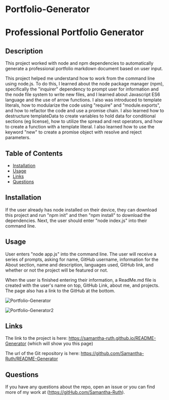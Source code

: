 # Portfolio-Generator

# Professional Portfolio Generator

## Description

This project worked with node and npm dependencies to automatically generate a professional portfolio markdown document based on user input.  

This project helped me understand how to work from the command line using node.js.  To do this, I learned about the node package manager (npm), specifically the "inquirer" dependency to prompt user for information and the node file system to write new files, and I learned about Javascript ES6 language and the use of arrow functions.  I also was introduced to template literals, how to modularize the code using "require" and "module.exports", and how to refactor the code and use a promise chain.  I also learned how to destructure templateData to create variables to hold data for conditional sections (eg license), how to utilize the spread and rest operators, and how to create a function with a template literal. I also learned how to use the keyword "new" to create a promise object with resolve and reject parameters. 

## Table of Contents

* [Installation](#installation)
* [Usage](#usage)
* [Links](#links)
* [Questions](#questions)

## Installation

If the user already has node installed on their device, they can download this project and run "npm init" and then "npm install" to download the dependencies.  Next, the user should enter "node index.js" into their command line. 

## Usage

User enters "node app.js" into the command line.  The user will receive a series of prompts, asking for name, GitHub username, information for the About section, name and description, languages used, GitHub link, and whether or not the project will be featured or not.  

When the user is finished entering their information, a ReadMe.md file is created with the user's name on top, GitHub Link, about me, and projects.  The page also has a link to the GitHub at the bottom.  

![Portfolio-Generator](https://user-images.githubusercontent.com/64170123/192424516-6f903e24-255c-4bfc-b6fc-a439c0d4a3ad.png)

![Portfolio-Generator2](https://user-images.githubusercontent.com/64170123/192424527-f3ccea7a-dd98-4bae-998a-dd97e451ef4f.png")

## Links


The link to the project is here: https://samantha-ruth.github.io/README-Generator (which will show you this page)

The url of the Git repository is here: https://github.com/Samantha-Ruth/README-Generator

## Questions

If you have any questions about the repo, open an issue or you can find more of my work at (https://gitHub.com/Samantha-Ruth).

